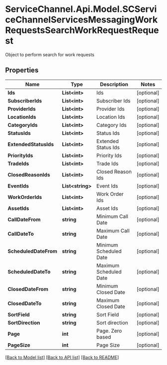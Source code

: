 # ServiceChannel.Api.Model.SCServiceChannelServicesMessagingWorkRequestsSearchWorkRequestRequest
Object to perform search for work requests

## Properties

Name | Type | Description | Notes
------------ | ------------- | ------------- | -------------
**Ids** | **List&lt;int&gt;** | Ids | [optional] 
**SubscriberIds** | **List&lt;int&gt;** | Subscriber Ids | [optional] 
**ProviderIds** | **List&lt;int&gt;** | Provider Ids | [optional] 
**LocationIds** | **List&lt;int&gt;** | Location Ids | [optional] 
**CategoryIds** | **List&lt;int&gt;** | Category Ids | [optional] 
**StatusIds** | **List&lt;int&gt;** | Status Ids | [optional] 
**ExtendedStatusIds** | **List&lt;int&gt;** | Extended Status Ids | [optional] 
**PriorityIds** | **List&lt;int&gt;** | Priority Ids | [optional] 
**TradeIds** | **List&lt;int&gt;** | Trade Ids | [optional] 
**ClosedReasonIds** | **List&lt;int&gt;** | Closed Reason Ids | [optional] 
**EventIds** | **List&lt;string&gt;** | Event Ids | [optional] 
**WorkOrderIds** | **List&lt;int&gt;** | Work Order Ids | [optional] 
**AssetIds** | **List&lt;int&gt;** | Asset Ids | [optional] 
**CallDateFrom** | **string** | Minimum Call Date | [optional] 
**CallDateTo** | **string** | Maximum Call Date | [optional] 
**ScheduledDateFrom** | **string** | Minimum Scheduled Date | [optional] 
**ScheduledDateTo** | **string** | Maximum Scheduled Date | [optional] 
**ClosedDateFrom** | **string** | Minimum Closed Date | [optional] 
**ClosedDateTo** | **string** | Maximum Closed Date | [optional] 
**SortField** | **string** | Sort Field | [optional] 
**SortDirection** | **string** | Sort direction | [optional] 
**Page** | **int** | Page. Zero based | [optional] 
**PageSize** | **int** | Page Size | [optional] 

[[Back to Model list]](../README.md#documentation-for-models) [[Back to API list]](../README.md#documentation-for-api-endpoints) [[Back to README]](../README.md)

